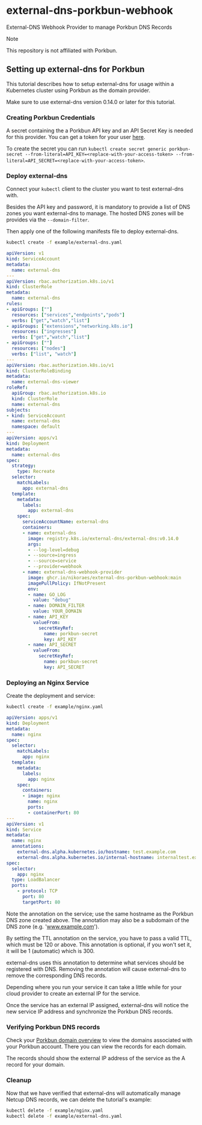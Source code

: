 # external-dns-porkbun-webhook

External-DNS Webhook Provider to manage Porkbun DNS Records

> [!NOTE]
> This repository is not affiliated with Porkbun.

## Setting up external-dns for Porkbun

This tutorial describes how to setup external-dns for usage within a Kubernetes cluster using Porkbun as the domain provider.

Make sure to use external-dns version 0.14.0 or later for this tutorial.

### Creating Porkbun Credentials

A secret containing the a Porkbun API key and an API Secret Key is needed for this provider. You can get a token for your user [here](https://porkbun.com/account/api).

To create the secret you can run `kubectl create secret generic porkbun-secret --from-literal=API_KEY=<replace-with-your-access-token> --from-literal=API_SECRET=<replace-with-your-access-token>`.

### Deploy external-dns

Connect your `kubectl` client to the cluster you want to test external-dns with.

Besides the API key and password, it is mandatory to provide a list of DNS zones you want external-dns to manage. The hosted DNS zones will be provides via the `--domain-filter`.

Then apply one of the following manifests file to deploy external-dns.

```bash
kubectl create -f example/external-dns.yaml
```

```yaml
apiVersion: v1
kind: ServiceAccount
metadata:
  name: external-dns
---
apiVersion: rbac.authorization.k8s.io/v1
kind: ClusterRole
metadata:
  name: external-dns
rules:
- apiGroups: [""]
  resources: ["services","endpoints","pods"]
  verbs: ["get","watch","list"]
- apiGroups: ["extensions","networking.k8s.io"]
  resources: ["ingresses"]
  verbs: ["get","watch","list"]
- apiGroups: [""]
  resources: ["nodes"]
  verbs: ["list", "watch"]
---
apiVersion: rbac.authorization.k8s.io/v1
kind: ClusterRoleBinding
metadata:
  name: external-dns-viewer
roleRef:
  apiGroup: rbac.authorization.k8s.io
  kind: ClusterRole
  name: external-dns
subjects:
- kind: ServiceAccount
  name: external-dns
  namespace: default
---
apiVersion: apps/v1
kind: Deployment
metadata:
  name: external-dns
spec:
  strategy:
    type: Recreate
  selector:
    matchLabels:
      app: external-dns
  template:
    metadata:
      labels:
        app: external-dns
    spec:
      serviceAccountName: external-dns
      containers:
      - name: external-dns
        image: registry.k8s.io/external-dns/external-dns:v0.14.0
        args:
        - --log-level=debug
        - --source=ingress
        - --source=service
        - --provider=webhook
      - name: external-dns-webhook-provider
        image: ghcr.io/nikoraes/external-dns-porkbun-webhook:main
        imagePullPolicy: IfNotPresent
        env:
        - name: GO_LOG
          value: "debug"
        - name: DOMAIN_FILTER
          value: YOUR_DOMAIN
        - name: API_KEY
          valueFrom:
            secretKeyRef:
              name: porkbun-secret
              key: API_KEY
        - name: API_SECRET
          valueFrom:
            secretKeyRef:
              name: porkbun-secret
              key: API_SECRET

```

### Deploying an Nginx Service

Create the deployment and service:

```bash
kubectl create -f example/nginx.yaml
```

```yaml
apiVersion: apps/v1
kind: Deployment
metadata:
  name: nginx
spec:
  selector:
    matchLabels:
      app: nginx
  template:
    metadata:
      labels:
        app: nginx
    spec:
      containers:
      - image: nginx
        name: nginx
        ports:
        - containerPort: 80
---
apiVersion: v1
kind: Service
metadata:
  name: nginx
  annotations:
    external-dns.alpha.kubernetes.io/hostname: test.example.com
    external-dns.alpha.kubernetes.io/internal-hostname: internaltest.example.com
spec:
  selector:
    app: nginx
  type: LoadBalancer
  ports:
    - protocol: TCP
      port: 80
      targetPort: 80
```

Note the annotation on the service; use the same hostname as the Porkbun DNS zone created above. The annotation may also be a subdomain
of the DNS zone (e.g. 'www.example.com').

By setting the TTL annotation on the service, you have to pass a valid TTL, which must be 120 or above.
This annotation is optional, if you won't set it, it will be 1 (automatic) which is 300.

external-dns uses this annotation to determine what services should be registered with DNS.  Removing the annotation
will cause external-dns to remove the corresponding DNS records.

Depending where you run your service it can take a little while for your cloud provider to create an external IP for the service.

Once the service has an external IP assigned, external-dns will notice the new service IP address and synchronize
the Porkbun DNS records.

### Verifying Porkbun DNS records

Check your [Porkbun domain overview](https://porkbun.com/account/domainsSpeedy) to view the domains associated with your Porkbun account. There you can view the records for each domain.

The records should show the external IP address of the service as the A record for your domain.

### Cleanup

Now that we have verified that external-dns will automatically manage Netcup DNS records, we can delete the tutorial's example:

```bash
kubectl delete -f example/nginx.yaml
kubectl delete -f example/external-dns.yaml
```
